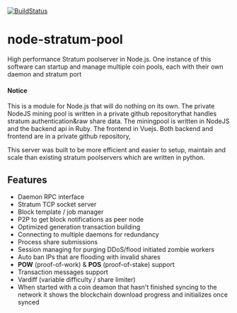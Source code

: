 [![BuildStatus](https://travis-ci.org/romanornr/node-stratum-pool.svg?branch=master)](https://travis-ci.org/romanornr/node-stratum-pool)
# node-stratum-pool
High performance Stratum poolserver in Node.js. One instance of this software can startup and manage multiple coin
pools, each with their own daemon and stratum port

#### Notice
This is a module for Node.js that will do nothing on its own.
The private NodeJS mining pool is written in a private github repositorythat handles stratum authentication&raw share data.
The miningpool is written in NodeJS and the backend api in Ruby. The frontend in Vuejs.
Both backend and frontend are in a private github repository,

This server was built to be more efficient and easier to setup, maintain and scale than existing stratum poolservers
which are written in python.

Features
----------------------------------
* Daemon RPC interface
* Stratum TCP socket server
* Block template / job manager
* P2P to get block notifications as peer node
* Optimized generation transaction building
* Connecting to multiple daemons for redundancy
* Process share submissions
* Session managing for purging DDoS/flood initiated zombie workers
* Auto ban IPs that are flooding with invalid shares
* __POW__ (proof-of-work) & __POS__ (proof-of-stake) support
* Transaction messages support
* Vardiff (variable difficulty / share limiter)
* When started with a coin deamon that hasn't finished syncing to the network it shows the blockchain download progress and initializes once 
synced
